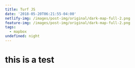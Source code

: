```yaml
---
title: Turf JS
date: '2018-05-20T06:21:55-04:00'
netlify-img: /images/post-img/original/dark-map-full-2.png
feature-img: /images/post-img/original/dark-map-full-2.png
tags:
  - mapbox
undefined: night
---
```

# this is a test
